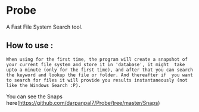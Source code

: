 # Probe
A Fast File System Search tool.


## How to use :
    When using for the first time, the program will create a snapshot of your current file system and store it in 'database', it might  take upto a minute (only for the first time), and after that you can search the keyword and lookup the file or folder. And thereafter if  you want to search for files it will provide you results instantaneously (not like the Windows Search :P).


You can see the Snaps here(https://github.com/darpanpal7/Probe/tree/master/Snaps)
